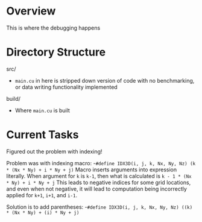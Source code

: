 # Overview
This is where the debugging happens

# Directory Structure
src/
- `main.cu` in here is stripped down version of code with no benchmarking, or data writing functionality implemented

build/
- Where `main.cu` is built

# Current Tasks
Figured out the problem with indexing! 

Problem was with indexing macro:
-`#define IDX3D(i, j, k, Nx, Ny, Nz) (k * (Nx * Ny) + i * Ny + j)`
Macro inserts arguments into expression literally. When argument for `k` is `k-1`, then what is calculated is `k - 1 * (Nx * Ny) + i * Ny + j`
This leads to negative indices for some grid locations, and even when not negative, it will lead to computation being incorrectly applied for `k+1`, `i+1`, and `i-1`. 

Solution is to add parentheses:
-`#define IDX3D(i, j, k, Nx, Ny, Nz) ((k) * (Nx * Ny) + (i) * Ny + j)`
